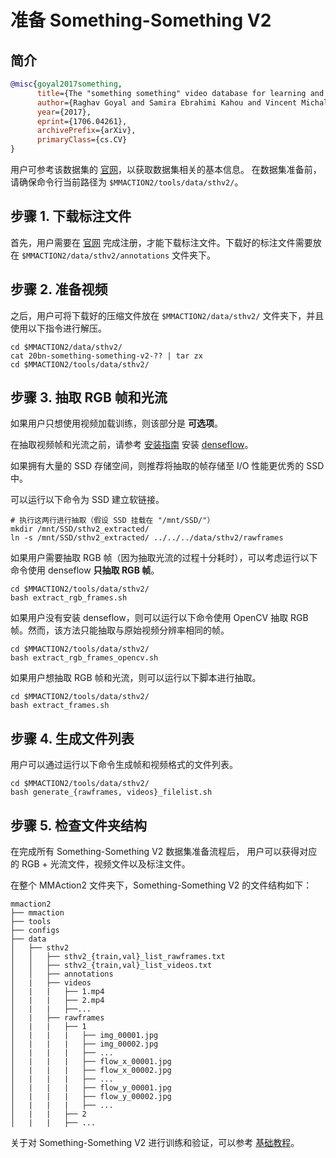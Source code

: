 # 准备 Something-Something V2

## 简介

<!-- [DATASET] -->

```BibTeX
@misc{goyal2017something,
      title={The "something something" video database for learning and evaluating visual common sense},
      author={Raghav Goyal and Samira Ebrahimi Kahou and Vincent Michalski and Joanna Materzyńska and Susanne Westphal and Heuna Kim and Valentin Haenel and Ingo Fruend and Peter Yianilos and Moritz Mueller-Freitag and Florian Hoppe and Christian Thurau and Ingo Bax and Roland Memisevic},
      year={2017},
      eprint={1706.04261},
      archivePrefix={arXiv},
      primaryClass={cs.CV}
}
```

用户可参考该数据集的 [官网](https://developer.qualcomm.com/software/ai-datasets/something-something)，以获取数据集相关的基本信息。
在数据集准备前，请确保命令行当前路径为 `$MMACTION2/tools/data/sthv2/`。

## 步骤 1. 下载标注文件

首先，用户需要在 [官网](https://developer.qualcomm.com/software/ai-datasets/something-something) 完成注册，才能下载标注文件。下载好的标注文件需要放在 `$MMACTION2/data/sthv2/annotations` 文件夹下。

## 步骤 2. 准备视频

之后，用户可将下载好的压缩文件放在 `$MMACTION2/data/sthv2/` 文件夹下，并且使用以下指令进行解压。

```shell
cd $MMACTION2/data/sthv2/
cat 20bn-something-something-v2-?? | tar zx
cd $MMACTION2/tools/data/sthv2/
```

## 步骤 3. 抽取 RGB 帧和光流

如果用户只想使用视频加载训练，则该部分是 **可选项**。

在抽取视频帧和光流之前，请参考 [安装指南](/docs_zh_CN/install.md) 安装 [denseflow](https://github.com/open-mmlab/denseflow)。

如果拥有大量的 SSD 存储空间，则推荐将抽取的帧存储至 I/O 性能更优秀的 SSD 中。

可以运行以下命令为 SSD 建立软链接。

```shell
# 执行这两行进行抽取（假设 SSD 挂载在 "/mnt/SSD/"）
mkdir /mnt/SSD/sthv2_extracted/
ln -s /mnt/SSD/sthv2_extracted/ ../../../data/sthv2/rawframes
```

如果用户需要抽取 RGB 帧（因为抽取光流的过程十分耗时），可以考虑运行以下命令使用 denseflow **只抽取 RGB 帧**。

```shell
cd $MMACTION2/tools/data/sthv2/
bash extract_rgb_frames.sh
```

如果用户没有安装 denseflow，则可以运行以下命令使用 OpenCV 抽取 RGB 帧。然而，该方法只能抽取与原始视频分辨率相同的帧。

```shell
cd $MMACTION2/tools/data/sthv2/
bash extract_rgb_frames_opencv.sh
```

如果用户想抽取 RGB 帧和光流，则可以运行以下脚本进行抽取。

```shell
cd $MMACTION2/tools/data/sthv2/
bash extract_frames.sh
```

## 步骤 4. 生成文件列表

用户可以通过运行以下命令生成帧和视频格式的文件列表。

```shell
cd $MMACTION2/tools/data/sthv2/
bash generate_{rawframes, videos}_filelist.sh
```

## 步骤 5. 检查文件夹结构

在完成所有 Something-Something V2 数据集准备流程后，
用户可以获得对应的 RGB + 光流文件，视频文件以及标注文件。

在整个 MMAction2 文件夹下，Something-Something V2 的文件结构如下：

```
mmaction2
├── mmaction
├── tools
├── configs
├── data
│   ├── sthv2
│   │   ├── sthv2_{train,val}_list_rawframes.txt
│   │   ├── sthv2_{train,val}_list_videos.txt
│   │   ├── annotations
│   |   ├── videos
│   |   |   ├── 1.mp4
│   |   |   ├── 2.mp4
│   |   |   ├──...
│   |   ├── rawframes
│   |   |   ├── 1
│   |   |   |   ├── img_00001.jpg
│   |   |   |   ├── img_00002.jpg
│   |   |   |   ├── ...
│   |   |   |   ├── flow_x_00001.jpg
│   |   |   |   ├── flow_x_00002.jpg
│   |   |   |   ├── ...
│   |   |   |   ├── flow_y_00001.jpg
│   |   |   |   ├── flow_y_00002.jpg
│   |   |   |   ├── ...
│   |   |   ├── 2
│   |   |   ├── ...

```

关于对 Something-Something V2 进行训练和验证，可以参考 [基础教程](/docs_zh_CN/getting_started.md)。
